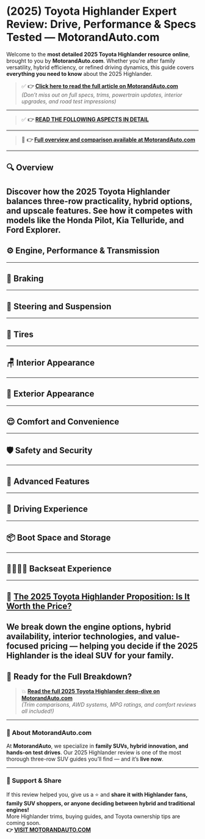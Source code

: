 # (2025) Toyota Highlander Expert Review: Drive, Performance & Specs Tested — MotorandAuto.com  

Welcome to the **most detailed 2025 Toyota Highlander resource online**, brought to you by **MotorandAuto.com**. Whether you're after family versatility, hybrid efficiency, or refined driving dynamics, this guide covers **everything you need to know** about the 2025 Highlander.

> ✅ **👉 [Click here to read the full article on MotorandAuto.com](https://motorandauto.com/2025-toyota-highlander-expert-review-drive-performance-specs-tested/)**  
> *(Don’t miss out on full specs, trims, powertrain updates, interior upgrades, and road test impressions)*

---
> ✅ **👉 [READ THE FOLLOWING ASPECTS IN DETAIL](https://motorandauto.com/2025-toyota-highlander-expert-review-drive-performance-specs-tested/)**

---
> 📌 **👉 [Full overview and comparison available at MotorandAuto.com](https://motorandauto.com/2025-toyota-highlander-expert-review-drive-performance-specs-tested/)**

---

## 🔍 **Overview**

Discover how the 2025 Toyota Highlander balances three-row practicality, hybrid options, and upscale features. See how it competes with models like the Honda Pilot, Kia Telluride, and Ford Explorer.  
---

## ⚙️ **Engine, Performance & Transmission**
---

## 🛑 **Braking**
---

## 🔄 **Steering and Suspension**
---

## 🛞 **Tires**
---

## 🪑 **Interior Appearance**
---

## 🚗 **Exterior Appearance**
---

## 😌 **Comfort and Convenience**
---

## 🛡️ **Safety and Security**
---

## 🚀 **Advanced Features**
---

## 🧭 **Driving Experience**
---

## 📦 **Boot Space and Storage**
---

## 👨‍👩‍👧‍👦 **Backseat Experience**
---

## 💸 **[The 2025 Toyota Highlander Proposition: Is It Worth the Price?](https://motorandauto.com/2025-toyota-highlander-expert-review-drive-performance-specs-tested/)**

We break down the **engine options, hybrid availability, interior technologies, and value-focused pricing** — helping you decide if the 2025 Highlander is the ideal SUV for your family.
---

## 🔗 **Ready for the Full Breakdown?**

> 💥 **[Read the full 2025 Toyota Highlander deep-dive on MotorandAuto.com](https://motorandauto.com/2025-toyota-highlander-expert-review-drive-performance-specs-tested/)**  
> *(Trim comparisons, AWD systems, MPG ratings, and comfort reviews all included!)*

---

### 🌟 About MotorandAuto.com

At **MotorandAuto**, we specialize in **family SUVs, hybrid innovation, and hands-on test drives**. Our 2025 Highlander review is one of the most thorough three-row SUV guides you’ll find — and it’s **live now**.

---

### 📣 Support & Share

If this review helped you, give us a ⭐ and **share it with Highlander fans, family SUV shoppers, or anyone deciding between hybrid and traditional engines!**  
More Highlander trims, buying guides, and Toyota ownership tips are coming soon.  
**👉 [VISIT MOTORANDAUTO.COM](https://motorandauto.com/)**
